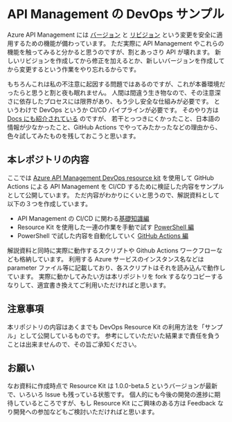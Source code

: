 # API Management の DevOps サンプル

Azure API Management には
[バージョン](https://docs.microsoft.com/ja-jp/azure/api-management/api-management-versions)
と
[リビジョン](https://docs.microsoft.com/ja-jp/azure/api-management/api-management-revisions)
という変更を安全に適用するための機能が備わっています。
ただ実際に API Management やこれらの機能を触ってみると分かると思うのですが、割とあっさり API が壊れます。
新しいリビジョンを作成してから修正を加えるとか、新しいバージョンを作成してから変更するという作業をやり忘れるからです。

もちろんこれは私の不注意に起因する問題ではあるのですが、これが本番環境だったらと思うと割と夜も眠れません。
人間は間違う生き物なので、その注意深さに依存したプロセスには限界があり、もう少し安全な仕組みが必要です。
というわけで DevOps というか CI/CD パイプラインが必要です。
そのやり方は [Docs にも紹介されている](https://docs.microsoft.com/ja-jp/azure/api-management/devops-api-development-templates) のですが、
若干とっつきにくかったこと、日本語の情報が少なかったこと、GitHub Actions でやってみたかったなどの理由から、色々試してみたものを残しておこうと思います。

## 本レポジトリの内容

ここでは [Azure API Management DevOps resource kit](https://github.com/Azure/azure-api-management-devops-resource-kit) を使用して GitHub Actions による API Management を CI/CD するために検証した内容をサンプルとして公開しています。
ただ内容がわかりにくいと思うので、解説資料として以下の３つを作成しています。

- API Management の CI/CD に関わる[基礎知識編](./README-ApiManagement.md)
- Resource Kit を使用した一連の作業を手動で試す [PowerShell 編](./README-PowerShell.md)
- PowerShell で試した内容を自動化していく [GitHub Actions 編](./README-GitHubActions.md)

解説資料と同時に実際に動作するスクリプトや Github Actions ワークフローなども格納しています。
利用する Azure サービスのインスタンス名などは parameter ファイル等に記載しており、各スクリプトはそれを読み込んで動作しています。
実際に動かしてみたい方は本リポジトリを fork するなりコピーするなりして、適宜書き換えてご利用いただければと思います。

## 注意事項

本リポジトリの内容はあくまでも DevOps Resource Kit の利用方法を「サンプル」として公開しているものです。
参考にしていただいた結果まで責任を負うことは出来ませんので、その旨ご承知ください。

## お願い

なお資料に作成時点で Resource Kit は 1.0.0-beta.5 というバージョンが最新で、いろいろ Issue も残っている状態です。
個人的にも今後の開発の進捗に期待しているところですが、もし Resource Kit にご興味のある方は Feedback なり開発への参加などもご検討いただければと思います。


